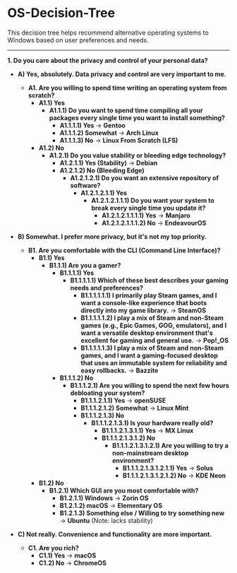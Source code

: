 # OS-Decision-Tree

This decision tree helps recommend alternative operating systems to Windows based on user preferences and needs.

---

**1. Do you care about the privacy and control of your personal data?**

* **A) Yes, absolutely. Data privacy and control are very important to me.**
    * **A1. Are you willing to spend time writing an operating system from scratch?**
        * **A1.1) Yes**
            * **A1.1.1) Do you want to spend time compiling all your packages every single time you want to install something?**
                * **A1.1.1.1) Yes** $\rightarrow$ **Gentoo**
                * **A1.1.1.2) Somewhat** $\rightarrow$ **Arch Linux**
                * **A1.1.1.3) No** $\rightarrow$ **Linux From Scratch (LFS)**
        * **A1.2) No**
            * **A1.2.1) Do you value stability or bleeding edge technology?**
                * **A1.2.1.1) Yes (Stability)** $\rightarrow$ **Debian**
                * **A1.2.1.2) No (Bleeding Edge)**
                    * **A1.2.1.2.1) Do you want an extensive repository of software?**
                        * **A1.2.1.2.1.1) Yes**
                            * **A1.2.1.2.1.1.1) Do you want your system to break every single time you update it?**
                                * **A1.2.1.2.1.1.1.1) Yes** $\rightarrow$ **Manjaro**
                                * **A1.2.1.2.1.1.1.2) No** $\rightarrow$ **EndeavourOS**

* **B) Somewhat. I prefer more privacy, but it's not my top priority.**
    * **B1. Are you comfortable with the CLI (Command Line Interface)?**
        * **B1.1) Yes**
            * **B1.1.1) Are you a gamer?**
                * **B1.1.1.1) Yes**
                    * **B1.1.1.1.1) Which of these best describes your gaming needs and preferences?**
                        * **B1.1.1.1.1.1) I primarily play Steam games, and I want a console-like experience that boots directly into my game library.** $\rightarrow$ **SteamOS**
                        * **B1.1.1.1.1.2) I play a mix of Steam and non-Steam games (e.g., Epic Games, GOG, emulators), and I want a versatile desktop environment that's excellent for gaming and general use.** $\rightarrow$ **Pop!_OS**
                        * **B1.1.1.1.1.3) I play a mix of Steam and non-Steam games, and I want a gaming-focused desktop that uses an immutable system for reliability and easy rollbacks.** $\rightarrow$ **Bazzite**
                * **B1.1.1.2) No**
                    * **B1.1.1.2.1) Are you willing to spend the next few hours debloating your system?**
                        * **B1.1.1.2.1.1) Yes** $\rightarrow$ **openSUSE**
                        * **B1.1.1.2.1.2) Somewhat** $\rightarrow$ **Linux Mint**
                        * **B1.1.1.2.1.3) No**
                            * **B1.1.1.2.1.3.1) Is your hardware really old?**
                                * **B1.1.1.2.1.3.1.1) Yes** $\rightarrow$ **MX Linux**
                                * **B1.1.1.2.1.3.1.2) No**
                                    * **B1.1.1.2.1.3.1.2.1) Are you willing to try a non-mainstream desktop environment?**
                                        * **B1.1.1.2.1.3.1.2.1.1) Yes** $\rightarrow$ **Solus**
                                        * **B1.1.1.2.1.3.1.2.1.2) No** $\rightarrow$ **KDE Neon**
        * **B1.2) No**
            * **B1.2.1) Which GUI are you most comfortable with?**
                * **B1.2.1.1) Windows** $\rightarrow$ **Zorin OS**
                * **B1.2.1.2) macOS** $\rightarrow$ **Elementary OS**
                * **B1.2.1.3) Something else / Willing to try something new** $\rightarrow$ **Ubuntu** (Note: lacks stability)

* **C) Not really. Convenience and functionality are more important.**
    * **C1. Are you rich?**
        * **C1.1) Yes** $\rightarrow$ **macOS**
        * **C1.2) No** $\rightarrow$ **ChromeOS**
